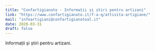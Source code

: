 ```yaml
---
title: "Confartigianato - Informații și știri pentru artizani"
link: "https://www.confartigianato.it/f-a-q/attivita-artigiane/"
mail: "infoartigiani@confartigianatoal.it"
date: 2020-03-31
draft: false
---
```


Informații și știri pentru artizani. 
